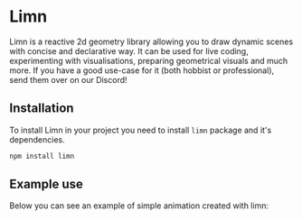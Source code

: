 <script setup>
import Block from './components/Block.vue'

</script>
# Limn
Limn is a reactive 2d geometry library allowing you to draw dynamic scenes with concise and declarative way. It can be used for live coding, experimenting with visualisations, preparing geometrical visuals and much more. If you have a good use-case for it (both hobbist or professional), send them over on our Discord!

## Installation

To install Limn in your project you need to install `limn` package and it's dependencies.
```bash
npm install limn
```

## Example use
Below you can see an example of simple animation created with limn:

<Block name="getStarted" />
